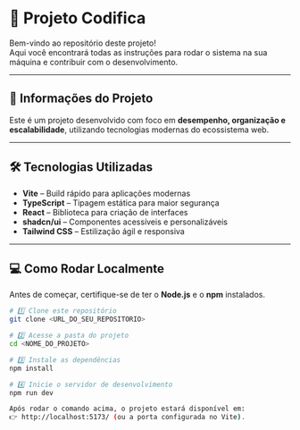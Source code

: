 # 🚀 Projeto Codifica

Bem-vindo ao repositório deste projeto!  
Aqui você encontrará todas as instruções para rodar o sistema na sua máquina e contribuir com o desenvolvimento.

---

## 📌 Informações do Projeto

Este é um projeto desenvolvido com foco em **desempenho, organização e escalabilidade**, utilizando tecnologias modernas do ecossistema web.

---

## 🛠️ Tecnologias Utilizadas

- **Vite** – Build rápido para aplicações modernas  
- **TypeScript** – Tipagem estática para maior segurança  
- **React** – Biblioteca para criação de interfaces  
- **shadcn/ui** – Componentes acessíveis e personalizáveis  
- **Tailwind CSS** – Estilização ágil e responsiva  

---

## 💻 Como Rodar Localmente

Antes de começar, certifique-se de ter o **Node.js** e o **npm** instalados.

```sh
# 1️⃣ Clone este repositório
git clone <URL_DO_SEU_REPOSITORIO>

# 2️⃣ Acesse a pasta do projeto
cd <NOME_DO_PROJETO>

# 3️⃣ Instale as dependências
npm install

# 4️⃣ Inicie o servidor de desenvolvimento
npm run dev

Após rodar o comando acima, o projeto estará disponível em:
👉 http://localhost:5173/ (ou a porta configurada no Vite).
